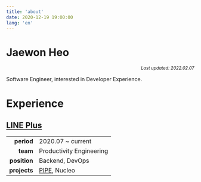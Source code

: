 ```yaml
---
title: 'about'
date: 2020-12-19 19:00:00
lang: 'en'
---
```


# Jaewon Heo

<div align="right"><sub><i>Last updated: 2022.02.07</i></sub></div>

Software Engineer, interested in Developer Experience.

# Experience

## [LINE Plus](https://linepluscorp.com)

|              |                                                                      |
| -----------: | -------------------------------------------------------------------- |
|   **period** | 2020.07 ~ current                                                    |
|     **team** | Productivity Engineering                                             |
| **position** | Backend, DevOps                                                      |
| **projects** | [PIPE](https://linedevday.linecorp.com/2021/en/sessions/43/), Nucleo |

